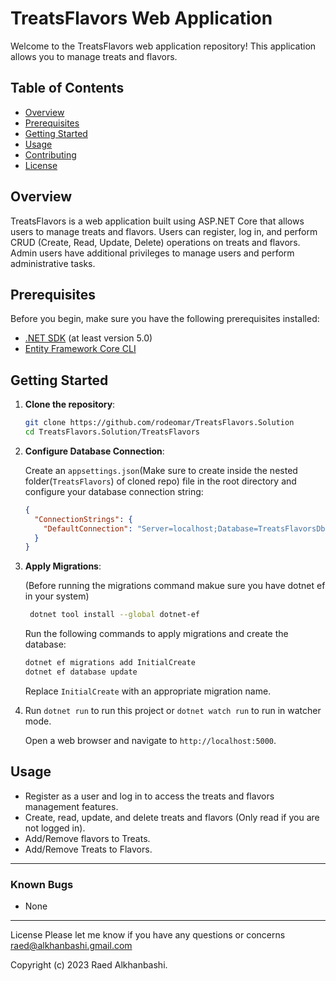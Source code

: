 # TreatsFlavors Web Application

Welcome to the TreatsFlavors web application repository! This application allows you to manage treats and flavors.

## Table of Contents

- [Overview](#overview)
- [Prerequisites](#prerequisites)
- [Getting Started](#getting-started)
- [Usage](#usage)
- [Contributing](#contributing)
- [License](#license)

## Overview

TreatsFlavors is a web application built using ASP.NET Core that allows users to manage treats and flavors. Users can register, log in, and perform CRUD (Create, Read, Update, Delete) operations on treats and flavors. Admin users have additional privileges to manage users and perform administrative tasks.

## Prerequisites

Before you begin, make sure you have the following prerequisites installed:

- [.NET SDK](https://dotnet.microsoft.com/download) (at least version 5.0)
- [Entity Framework Core CLI](https://docs.microsoft.com/en-us/ef/core/cli/dotnet)

## Getting Started

1. **Clone the repository**:

   ```bash
   git clone https://github.com/rodeomar/TreatsFlavors.Solution
   cd TreatsFlavors.Solution/TreatsFlavors
   ```

2. **Configure Database Connection**:

   Create an `appsettings.json`(Make sure to create inside the nested folder(`TreatsFlavors`) of cloned repo) file in the root directory and configure your database connection string:

   ```json
   {
     "ConnectionStrings": {
       "DefaultConnection": "Server=localhost;Database=TreatsFlavorsDb;User=YourUserName;Password=YourPassword;"
     }
   }
   ```

3. **Apply Migrations**:

   (Before running the migrations command makue sure you have dotnet ef in your system)
   ```bash
    dotnet tool install --global dotnet-ef
   ```
   Run the following commands to apply migrations and create the database:
   
   ```bash
   dotnet ef migrations add InitialCreate
   dotnet ef database update
   ```

   Replace `InitialCreate` with an appropriate migration name.

5. Run `dotnet run` to run this project or `dotnet watch run` to run in watcher mode.

   Open a web browser and navigate to `http://localhost:5000`.

## Usage

- Register as a user and log in to access the treats and flavors management features.
- Create, read, update, and delete treats and flavors (Only read if you are not logged in).
- Add/Remove flavors to Treats.
- Add/Remove Treats to Flavors.
  

--------------
### Known Bugs 
- None

---
License Please let me know if you have any questions or concerns raed@alkhanbashi.gmail.com

Copyright (c) 2023 Raed Alkhanbashi.
